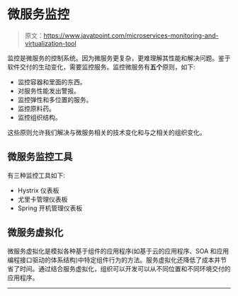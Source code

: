 # 微服务监控

> 原文：<https://www.javatpoint.com/microservices-monitoring-and-virtualization-tool>

监控是微服务的控制系统。因为微服务更复杂，更难理解其性能和解决问题。鉴于软件交付的生动变化，需要监控服务。监控微服务有**五个**原则，如下:

*   监控容器和里面的东西。
*   对服务性能发出警报。
*   监控弹性和多位置的服务。
*   监控原料药。
*   监控组织结构。

这些原则允许我们解决与微服务相关的技术变化和与之相关的组织变化。

## 微服务监控工具

有三种监控工具如下:

*   Hystrix 仪表板
*   尤里卡管理仪表板
*   Spring 开机管理仪表板

## 微服务虚拟化

微服务虚拟化是模拟各种基于组件的应用程序(如基于云的应用程序、SOA 和应用编程接口驱动的体系结构)中特定组件行为的方法。服务虚拟化还降低了成本并节省了时间。通过结合服务虚拟化，组织可以开发可以从不同位置和不同环境交付的应用程序。

* * *